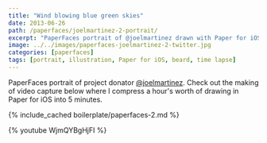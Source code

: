```yaml
---
title: "Wind blowing blue green skies"
date: 2013-06-26
path: /paperfaces/joelmartinez-2-portrait/
excerpt: "PaperFaces portrait of @joelmartinez drawn with Paper for iOS on an iPad."
image: ../../images/paperfaces-joelmartinez-2-twitter.jpg
categories: [paperfaces]
tags: [portrait, illustration, Paper for iOS, beard, time lapse]
---
```


PaperFaces portrait of project donator [@joelmartinez](https://twitter.com/joelmartinez). Check out the making of video capture below where I compress a hour's worth of drawing in Paper for iOS into 5 minutes.

{% include_cached boilerplate/paperfaces-2.md %}

{% youtube WjmQYBgHjFI %}
